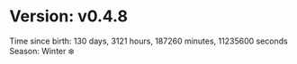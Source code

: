 # Version: v0.4.8
Time since birth: 130 days, 3121 hours, 187260 minutes, 11235600 seconds
Season: Winter ❄️
